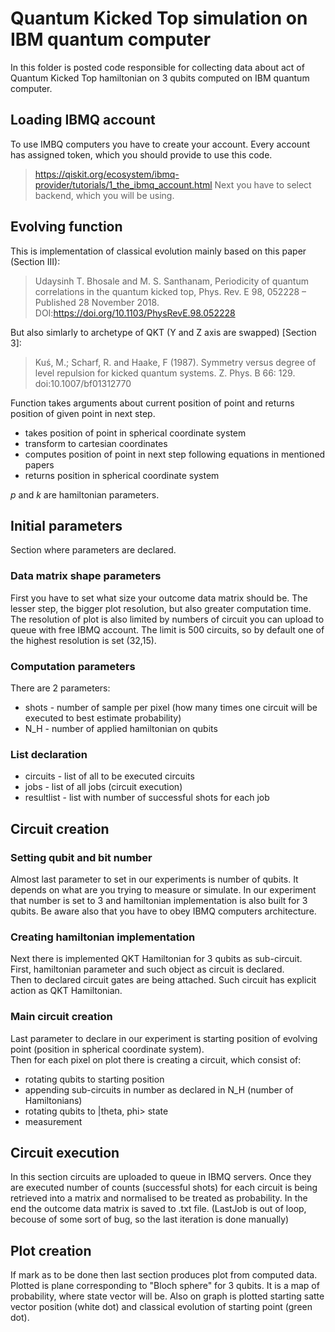 # Quantum Kicked Top simulation on IBM quantum computer
In this folder is posted code responsible for collecting data about act of Quantum Kicked Top hamiltonian on 3 qubits computed on IBM quantum computer.

## Loading IBMQ account
To use IMBQ computers you have to create your account. Every account has assigned token, which you should provide to use this code.
>https://qiskit.org/ecosystem/ibmq-provider/tutorials/1_the_ibmq_account.html
Next you have to select backend, which you will be using.

## Evolving function
This is implementation of classical evolution mainly based on this paper (Section III):   
> Udaysinh T. Bhosale and M. S. Santhanam, Periodicity of quantum correlations in the quantum kicked top, Phys. Rev. E 98, 052228 – Published 28 November 2018. DOI:https://doi.org/10.1103/PhysRevE.98.052228

But also simlarly to archetype of QKT (Y and Z axis are swapped) [Section 3]:  
> Kuś, M.; Scharf, R. and Haake, F (1987). Symmetry versus degree of level repulsion for kicked quantum systems. Z. Phys. B 66: 129. doi:10.1007/bf01312770   

Function takes arguments about current position of point and returns position of given point in next step. 
 - takes position of point in spherical coordinate system
 - transform to cartesian coordinates
 - computes position of point in next step following equations in mentioned papers
 - returns position in spherical coordinate system

*p* and *k* are hamiltonian parameters.

## Initial parameters
Section where parameters are declared.

### Data matrix shape parameters
First you have to set what size your outcome data matrix should be. The lesser step, the bigger plot resolution, but also greater computation time.
The resolution of plot is also limited by numbers of circuit you can upload to queue with free IBMQ account. The limit is 500 circuits, so by default one of the highest resolution is set (32,15).

### Computation parameters
There are 2 parameters:
- shots - number of sample per pixel (how many times one circuit will be executed to best estimate probability)
- N_H - number of applied hamiltonian on qubits

### List declaration
- circuits - list of all to be executed circuits
- jobs - list of all jobs (circuit execution)
- resultlist - list with number of successful shots for each job

## Circuit creation

### Setting qubit and bit number
Almost last parameter to set in our experiments is number of qubits. 
It depends on what are you trying to measure or simulate.
In our experiment that number is set to 3 and hamiltonian implementation is also built for 3 qubits.
Be aware also that you have to obey IBMQ computers architecture.

### Creating hamiltonian implementation
Next there is implemented QKT Hamiltonian for 3 qubits as sub-circuit.  
First, hamiltonian parameter and such object as circuit is declared.  
Then to declared circuit gates are being attached. Such circuit has explicit action as QKT Hamiltonian.

### Main circuit creation  
Last parameter to declare in our experiment is starting position of evolving point (position in spherical coordinate system).  
Then for each pixel on plot there is creating a circuit, which consist of:  
- rotating qubits to starting position
- appending sub-circuits in number as declared in N_H (number of Hamiltonians)
- rotating qubits to |theta, phi> state
- measurement

## Circuit execution
In this section circuits are uploaded to queue in IBMQ servers. Once they are executed number of counts (successful shots) for each circuit is being retrieved into a matrix and normalised to be treated as probability. In the end the outcome data matrix is saved to .txt file.
(LastJob is out of loop, becouse of some sort of bug, so the last iteration is done manually)

## Plot creation
If mark as to be done then last section produces plot from computed data.
Plotted is plane corresponding to "Bloch sphere" for 3 qubits. It is a map of probability, where state vector will be.
Also on graph is plotted starting satte vector position (white dot) and classical evolution of starting point (green dot).

